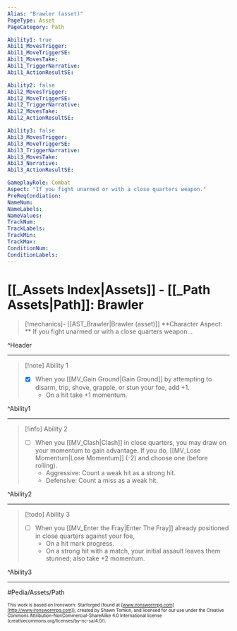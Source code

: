 ```yaml
---
Alias: "Brawler (asset)"
PageType: Asset
PageCategory: Path

Ability1: true
Abil1_MovesTrigger:
Abil1_MoveTriggerSE:
Abil1_MovesTake:
Abil1_TriggerNarrative:
Abil1_ActionResultSE:

Ability2: false
Abil2_MovesTrigger:
Abil2_MoveTriggerSE:
Abil2_TriggerNarrative:
Abil2_MovesTake:
Abil2_ActionResultSE:

Ability3: false
Abil3_MovesTrigger:
Abil3_MoveTriggerSE:
Abil3_TriggerNarrative:
Abil3_MovesTake:
Abil3_Narrative:
Abil3_ActionResultSE:

GameplayRole: Combat
Aspect: "If you fight unarmed or with a close quarters weapon."
PreReqCondiation: 
NameNum:
NameLabels:
NameValues:
TrackNum:
TrackLabels:
TrackMin:
TrackMax:
ConditionNum:
ConditionLabels:
---
```

# [[_Assets Index|Assets]] - [[_Path Assets|Path]]: Brawler

> [!mechanics]- [[AST_Brawler|Brawler (asset)]]
> **Character Aspect: ** If you fight unarmed or with a close quarters weapon…

^Header

___
> [!note] Ability 1
> - [x] When you [[MV_Gain Ground|Gain Ground]] by attempting to disarm, trip, shove, grapple, or stun your foe, add +1.
> 	- On a hit take +1 momentum.

^Ability1

___
> [!info] Ability 2
> - [ ] When you [[MV_Clash|Clash]] in close quarters, you may draw on your momentum to gain advantage. If you do, [[MV_Lose Momentum|Lose Momentum]] (-2) and choose one (before rolling). 
> 	- Aggressive: Count a weak hit as a strong hit. 
> 	- Defensive: Count a miss as a weak hit.

^Ability2

___
> [!todo] Ability 3
> - [ ] When you [[MV_Enter the Fray|Enter The Fray]] already positioned in close quarters against your foe, 
> 	- On a hit mark progress.
> 	- On a strong hit with a match, your initial assault leaves them stunned; also take +2 momentum.

^Ability3

___

#Pedia/Assets/Path 

<font size=-2>This work is based on Ironsworn: Starforged (found at [www.ironswornrpg.com](http://www.ironswornrpg.com)), created by Shawn Tomkin, and licensed for our use under the Creative Commons Attribution-NonCommercial-ShareAlike 4.0 International license  (creativecommons.org/licenses/by-nc-sa/4.0/).</font>